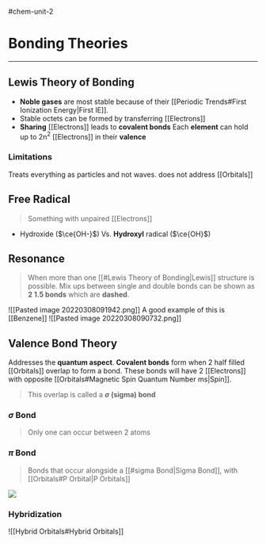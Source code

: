 #chem-unit-2 
# Bonding Theories
---
## Lewis Theory of Bonding
- **Noble gases** are most stable because of their [[Periodic Trends#First Ionization Energy|First IE]].
- Stable octets can be formed by transferring [[Electrons]]
- **Sharing** [[Electrons]] leads to **covalent bonds**
Each **element** can hold up to 2n$^{2}$ [[Electrons]] in their **valence**
### Limitations
Treats everything as particles and not waves.
does not address [[Orbitals]]
## Free Radical
> Something with unpaired [[Electrons]]
- Hydroxide ($\ce{OH-}$) Vs. **Hydroxyl** radical ($\ce{OH}$)
## Resonance
> When more than one [[#Lewis Theory of Bonding|Lewis]] structure is possible.
> Mix ups between single and double bonds can be shown as **2 1.5 bonds** which are **dashed**.

![[Pasted image 20220308091942.png]]
A good example of this is [[Benzene]]
![[Pasted image 20220308090732.png]]

## Valence Bond Theory
Addresses the **quantum aspect**.
**Covalent bonds** form when 2 half filled [[Orbitals]] overlap to form a bond.
These bonds will have 2 [[Electrons]] with opposite [[Orbitals#Magnetic Spin Quantum Number ms|Spin]].
> This overlap is called a **$\sigma$ (sigma) bond**
### $\sigma$ Bond
> Only one can occur between 2 atoms
### $\pi$ Bond
> Bonds that occur alongside a [[#sigma Bond|Sigma Bond]], with [[Orbitals#P Orbital|P Orbitals]] 

![](sigma.png)
### Hybridization
![[Hybrid Orbitals#Hybrid Orbitals]]